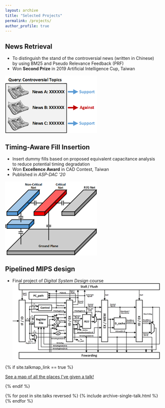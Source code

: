 ```yaml
---
layout: archive
title: "Selected Projects"
permalink: /projects/
author_profile: true
---
```

  
## News Retrieval
* To distinguish the stand of the controversial news (written in Chinese) by using BM25 and Pseudo Relevance Feedback (PRF)
* Won **Second Prize** in 2019 Artificial Intelligence Cup, Taiwan<br/>
<img src='/images/projects/News_Retrieval.png' width='300' >

## Timing-Aware Fill Insertion
* Insert dummy fills based on proposed equivalent capacitance analysis to reduce potential timing degradation
* Won **Excellence Award** in CAD Contest, Taiwan
* Published in *ASP-DAC '20* <br/>
<img src='/images/projects/Dummy_Fill.png' width='300' >

## Pipelined MIPS design
* Final project of *Digital System Design* course <br/>
<img src='/images/projects/DSD_project.png' width='600' > <br/>

{% if site.talkmap_link == true %}

<p style="text-decoration:underline;"><a href="/talkmap.html">See a map of all the places I've given a talk!</a></p>

{% endif %}

{% for post in site.talks reversed %}
  {% include archive-single-talk.html %}
{% endfor %}
